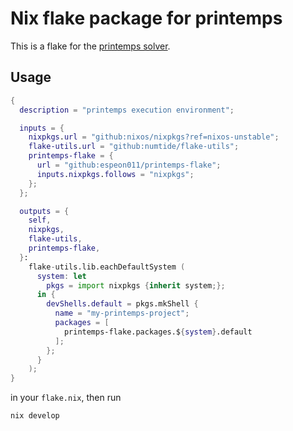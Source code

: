 # Nix flake package for printemps

This is a flake for the [printemps solver](https://github.com/snowberryfield/printemps).

## Usage

```nix
{
  description = "printemps execution environment";

  inputs = {
    nixpkgs.url = "github:nixos/nixpkgs?ref=nixos-unstable";
    flake-utils.url = "github:numtide/flake-utils";
    printemps-flake = {
      url = "github:espeon011/printemps-flake";
      inputs.nixpkgs.follows = "nixpkgs";
    };
  };

  outputs = {
    self,
    nixpkgs,
    flake-utils,
    printemps-flake,
  }:
    flake-utils.lib.eachDefaultSystem (
      system: let
        pkgs = import nixpkgs {inherit system;};
      in {
        devShells.default = pkgs.mkShell {
          name = "my-printemps-project";
          packages = [
            printemps-flake.packages.${system}.default
          ];
        };
      }
    );
}
```

in your `flake.nix`, then run

```shell
nix develop
```
